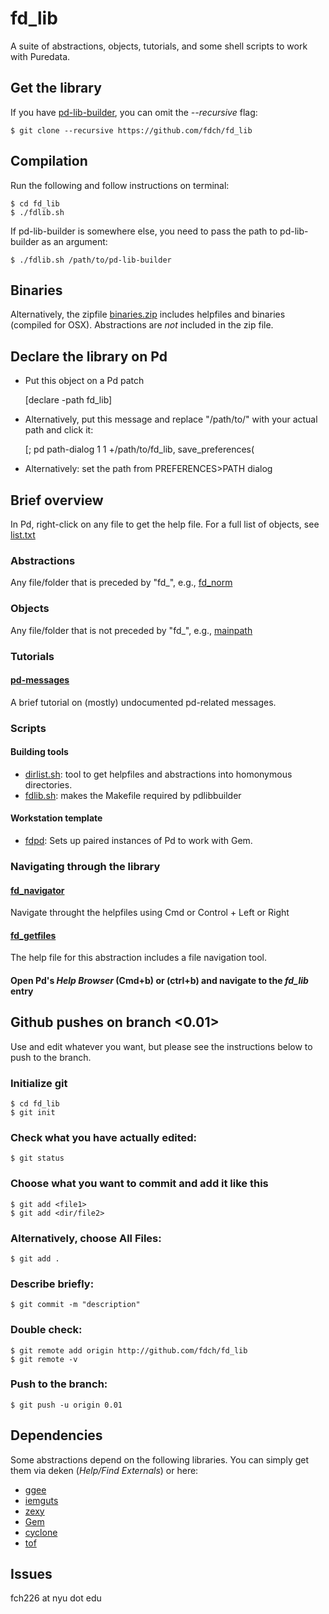 # fd_lib
A suite of abstractions, objects, tutorials, and some shell scripts to work with Puredata.

## Get the library

If you have [pd-lib-builder](https://github.com/pure-data/pd-lib-builder), you can omit the *--recursive* flag:

	$ git clone --recursive https://github.com/fdch/fd_lib

## Compilation
Run the following and follow instructions on terminal:

	$ cd fd_lib
	$ ./fdlib.sh

If pd-lib-builder is somewhere else, you need to pass the path to pd-lib-builder as an argument:

	$ ./fdlib.sh /path/to/pd-lib-builder

## Binaries

Alternatively, the zipfile [binaries.zip](binaries.zip) includes helpfiles and binaries (compiled for OSX). Abstractions are *not* included in the zip file.


## Declare the library on Pd

* Put this object on a Pd patch

	[declare -path fd_lib]
	
* Alternatively, put this message and replace "/path/to/" with your actual path and click it:
	
	[;
	pd path-dialog 1 1 +/path/to/fd_lib, save_preferences(
	
* Alternatively: set the path from PREFERENCES>PATH dialog

## Brief overview

In Pd, right-click on any file to get the help file. For a full list of objects, see [list.txt](list.txt)

### Abstractions
Any file/folder that is preceded by "fd\_", e.g., [fd_norm](fd_norm)

### Objects
Any file/folder that is not preceded by "fd\_", e.g., [mainpath](mainpath)

### Tutorials

#### [pd-messages](tutorials/pd-messages)
A brief tutorial on (mostly) undocumented pd-related messages.

### Scripts

#### Building tools

* [dirlist.sh](dirlist.sh): tool to get helpfiles and abstractions into homonymous directories.
* [fdlib.sh](fdlib.sh): makes the Makefile required by pdlibbuilder

#### Workstation template
* [fdpd](fdpd): Sets up paired instances of Pd to work with Gem.

### Navigating through the library

####  [fd_navigator](fd_navigator)
Navigate throught the helpfiles using Cmd or Control + Left or Right

####  [fd_getfiles](fd_getfiles)
The help file for this abstraction includes a file navigation tool.

####  Open Pd's *Help Browser* (Cmd+b) or (ctrl+b) and navigate to the *fd_lib* entry

## Github pushes on branch <0.01>
Use and edit whatever you want, but please see the instructions below to push to the branch.

### Initialize git

	$ cd fd_lib
	$ git init

### Check what you have actually edited:

	$ git status

### Choose what you want to commit and add it like this

	$ git add <file1>
	$ git add <dir/file2>

### Alternatively, choose All Files:

	$ git add .

### Describe briefly:

	$ git commit -m "description"

### Double check:

	$ git remote add origin http://github.com/fdch/fd_lib
	$ git remote -v

### Push to the branch:

	$ git push -u origin 0.01

## Dependencies
Some abstractions depend on the following libraries. You can simply get them via deken (*Help/Find Externals*) or here:
* [ggee](https://github.com/pure-data/ggee)
* [iemguts](https://git.iem.at/pd/iemguts.git)
* [zexy](https://git.iem.at/pd/zexy.git)
* [Gem](https://gem.iem.at/)
* [cyclone](https://github.com/porres/pd-cyclone)
* [tof](https://github.com/electrickery/pd-tof)

## Issues
fch226 at nyu dot edu

